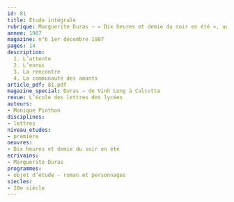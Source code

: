 ```yaml
---
id: 81
title: Étude intégrale
rubrique: Marguerite Duras – « Dix heures et demie du soir en été », un roman exemplaire
annee: 1987
magazine: n°6 1er décembre 1987
pages: 14
description: 
  1. L’attente
  2. L’ennui
  3. La rencontre
  4. La communauté des amants
article_pdf: 81.pdf
magazine_special: Duras – de Vinh Long à Calcutta
revue: L’école des lettres des lycées
auteurs:
- Monique Pinthon
disciplines:
- lettres
niveau_etudes:
- première
oeuvres:
- Dix heures et demie du soir en été
ecrivains:
- Marguerite Duras
programmes:
- objet d’étude - roman et personnages
siecles:
- 20e siècle
---
```

